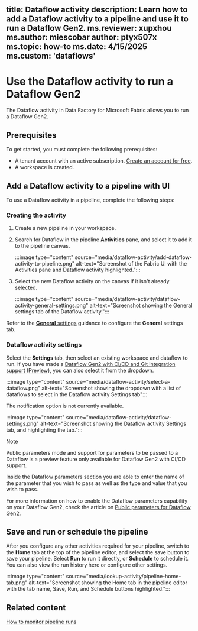 title: Dataflow activity
description: Learn how to add a Dataflow activity to a pipeline and use it to run a Dataflow Gen2.
ms.reviewer: xupxhou
ms.author: miescobar
author: ptyx507x
ms.topic: how-to
ms.date: 4/15/2025
ms.custom: 'dataflows'
---

# Use the Dataflow activity to run a Dataflow Gen2

The Dataflow activity in Data Factory for Microsoft Fabric allows you to run a Dataflow Gen2.

## Prerequisites

To get started, you must complete the following prerequisites:

- A tenant account with an active subscription. [Create an account for free](../fundamentals/fabric-trial.md).
- A workspace is created.

## Add a Dataflow activity to a pipeline with UI

To use a Dataflow activity in a pipeline, complete the following steps:

### Creating the activity

1. Create a new pipeline in your workspace.
1. Search for Dataflow in the pipeline **Activities** pane, and select it to add it to the pipeline canvas.

   :::image type="content" source="media/dataflow-activity/add-dataflow-activity-to-pipeline.png" alt-text="Screenshot of the Fabric UI with the Activities pane and Dataflow activity highlighted.":::

1. Select the new Dataflow activity on the canvas if it isn't already selected.

   :::image type="content" source="media/dataflow-activity/dataflow-activity-general-settings.png" alt-text="Screenshot showing the General settings tab of the Dataflow activity.":::

Refer to the [**General** settings](activity-overview.md#general-settings) guidance to configure the **General** settings tab.

### Dataflow activity settings

Select the **Settings** tab, then select an existing workspace and dataflow to run. If you have made a [Dataflow Gen2 with CI/CD and Git integration support (Preview)](dataflow-gen2-cicd-and-git-integration.md), you can also select it from the dropdown. 

   :::image type="content" source="media/dataflow-activity/select-a-dataflow.png" alt-text="Screenshot showing the dropdown with a list of dataflows to select in the Dataflow activity Settings tab":::

The notification option is not currently available.

   :::image type="content" source="media/dataflow-activity/dataflow-settings.png" alt-text="Screenshot showing the Dataflow activity Settings tab, and highlighting the tab.":::

>[!NOTE]
>Public parameters mode and support for parameters to be passed to a Dataflow is a preview feature only available for Dataflow Gen2 with CI/CD support.

Inside the Dataflow parameters section you are able to enter the name of the parameter that you wish to pass as well as the type and value that you wish to pass.

For more information on how to enable the Dataflow parameters capability on your Dataflow Gen2, check the article on [Public parameters for Dataflow Gen2](dataflow-parameters.md).

## Save and run or schedule the pipeline

After you configure any other activities required for your pipeline, switch to the **Home** tab at the top of the pipeline editor, and select the save button to save your pipeline. Select **Run** to run it directly, or **Schedule** to schedule it. You can also view the run history here or configure other settings.

:::image type="content" source="media/lookup-activity/pipeline-home-tab.png" alt-text="Screenshot showing the Home tab in the pipeline editor with the tab name, Save, Run, and Schedule buttons highlighted.":::

## Related content

[How to monitor pipeline runs](monitor-pipeline-runs.md)
